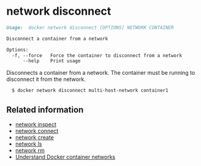 <!--[metadata]>
+++
title = "network disconnect"
description = "The network disconnect command description and usage"
keywords = ["network, disconnect, user-defined"]
[menu.main]
parent = "smn_cli"
+++
<![end-metadata]-->

# network disconnect

```markdown
Usage:  docker network disconnect [OPTIONS] NETWORK CONTAINER

Disconnect a container from a network

Options:
  -f, --force   Force the container to disconnect from a network
      --help    Print usage
```

Disconnects a container from a network. The container must be running to disconnect it from the network.

```bash
  $ docker network disconnect multi-host-network container1
```


## Related information

* [network inspect](network_inspect.md)
* [network connect](network_connect.md)
* [network create](network_create.md)
* [network ls](network_ls.md)
* [network rm](network_rm.md)
* [Understand Docker container networks](../../userguide/networking/index.md)
